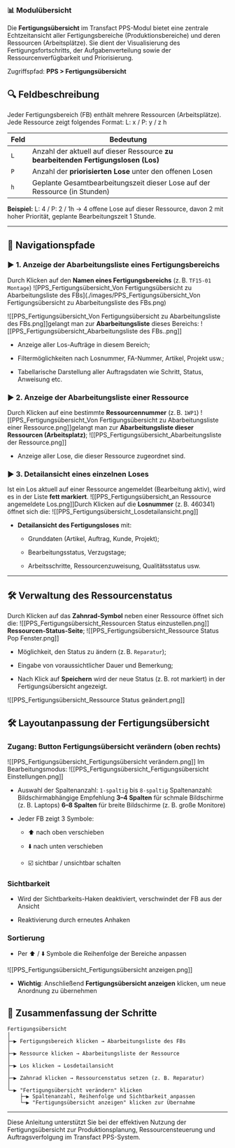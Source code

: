 ### 📊 Modulübersicht

Die **Fertigungsübersicht** im Transfact PPS-Modul bietet eine zentrale Echtzeitansicht aller Fertigungsbereiche (Produktionsbereiche) und deren Ressourcen (Arbeitsplätze). Sie dient der Visualisierung des Fertigungsfortschritts, der Aufgabenverteilung sowie der Ressourcenverfügbarkeit und Priorisierung.

Zugriffspfad: **PPS > Fertigungsübersicht**

## 🔍 Feldbeschreibung

Jeder Fertigungsbereich (FB) enthält mehrere Ressourcen (Arbeitsplätze). Jede Ressource zeigt folgendes Format: L: x / P: y / z h

|Feld|Bedeutung|
|---|---|
|`L`|Anzahl der aktuell auf dieser Ressource **zu bearbeitenden Fertigungslosen (Los)**|
|`P`|Anzahl der **priorisierten Lose** unter den offenen Losen|
|`h`|Geplante Gesamtbearbeitungszeit dieser Lose auf der Ressource (in Stunden)|

**Beispiel:** L: 4 / P: 2 / 1h → 4 offene Lose auf dieser Ressource, davon 2 mit hoher Priorität, geplante Bearbeitungszeit 1 Stunde.

---

## 🚪 Navigationspfade


### ▶ 1. Anzeige der Abarbeitungsliste eines Fertigungsbereichs

Durch Klicken auf den **Namen eines Fertigungsbereichs** (z. B. `TF15-01 Montage`) 
![PPS_Fertigungsübersicht_Von Fertigungsübersicht zu Abarbeitungsliste des FBs](./images/PPS_Fertigungsübersicht_Von Fertigungsübersicht zu Abarbeitungsliste des FBs.png)

![[PPS_Fertigungsübersicht_Von Fertigungsübersicht zu Abarbeitungsliste des FBs.png]]gelangt man zur **Abarbeitungsliste** dieses Bereichs:
![[PPS_Fertigungsübersicht_Abarbeitungsliste des FBs..png]]
- Anzeige aller Los-Aufträge in diesem Bereich;
    
- Filtermöglichkeiten nach Losnummer, FA-Nummer, Artikel, Projekt usw.;
    
- Tabellarische Darstellung aller Auftragsdaten wie Schritt, Status, Anweisung etc.
    

### ▶ 2. Anzeige der Abarbeitungsliste einer Ressource

Durch Klicken auf eine bestimmte **Ressourcennummer** (z. B. `1WP1`) 
![[PPS_Fertigungsübersicht_Von Fertigungsübersicht zu Abarbeitungsliste einer Ressource.png]]gelangt man zur **Abarbeitungsliste dieser Ressourcen (Arbeitsplatz)**;
![[PPS_Fertigungsübersicht_Abarbeitungsliste der Ressource.png]]
- Anzeige aller Lose, die dieser Ressource zugeordnet sind.

### ▶ 3. Detailansicht eines einzelnen Loses

Ist ein Los aktuell auf einer Ressource angemeldet (Bearbeitung aktiv), wird es in der Liste **fett markiert**.
![[PPS_Fertigungsübersicht_an Ressource angemeldete Los.png]]Durch Klicken auf die **Losnummer** (z. B. 460341) öffnet sich die:
![[PPS_Fertigungsübersicht_Losdetailansicht.png]]
- **Detailansicht des Fertigungsloses** mit:
    
    - Grunddaten (Artikel, Auftrag, Kunde, Projekt);
        
    - Bearbeitungsstatus, Verzugstage;
        
    - Arbeitsschritte, Ressourcenzuweisung, Qualitätsstatus usw.
        

---

## 🛠 Verwaltung des Ressourcenstatus

Durch Klicken auf das **Zahnrad-Symbol** neben einer Ressource öffnet sich die:
![[PPS_Fertigungsübersicht_Ressourcen Status einzustellen.png]]
 **Ressourcen-Status-Seite**;
![[PPS_Fertigungsübersicht_Ressource Status Pop Fenster.png]]
- Möglichkeit, den Status zu ändern (z. B. `Reparatur`);
    
- Eingabe von voraussichtlicher Dauer und Bemerkung;
    
- Nach Klick auf **Speichern** wird der neue Status (z. B. rot markiert) in der Fertigungsübersicht angezeigt.

![[PPS_Fertigungsübersicht_Ressource Status geändert.png]]
## 🛠️ Layoutanpassung der Fertigungsübersicht

### Zugang: Button **Fertigungsübersicht verändern** (oben rechts)
![[PPS_Fertigungsübersicht_Fertigungsübersicht verändern.png]]
Im Bearbeitungsmodus:
![[PPS_Fertigungsübersicht_Fertigungsübersicht Einstellungen.png]]
- Auswahl der Spaltenanzahl: `1-spaltig` bis `8-spaltig`
    Spaltenanzahl: Bildschirmabhängige Empfehlung
    **3–4 Spalten** für schmale Bildschirme (z. B. Laptops)
    **6–8 Spalten** für breite Bildschirme (z. B. große Monitore)
    
- Jeder FB zeigt 3 Symbole:
    
    - ⬆️ nach oben verschieben
        
    - ⬇️ nach unten verschieben
        
    - ☑️ sichtbar / unsichtbar schalten
        

### Sichtbarkeit

- Wird der Sichtbarkeits-Haken deaktiviert, verschwindet der FB aus der Ansicht
    
- Reaktivierung durch erneutes Anhaken

### Sortierung

- Per ⬆️ / ⬇️ Symbole die Reihenfolge der Bereiche anpassen

![[PPS_Fertigungsübersicht_Fertigungsübersicht anzeigen.png]]
- **Wichtig**: Anschließend **Fertigungsübersicht anzeigen** klicken, um neue Anordnung zu übernehmen
## 🔄 Zusammenfassung der Schritte

```
Fertigungsübersicht
│
├─▶ Fertigungsbereich klicken → Abarbeitungsliste des FBs
│
├─▶ Ressource klicken → Abarbeitungsliste der Ressource
│
├─▶ Los klicken → Losdetailansicht
│
├─▶ Zahnrad klicken → Ressourcenstatus setzen (z. B. Reparatur)
│
└─▶ "Fertigungsübersicht verändern" klicken
    ├─▶ Spaltenanzahl, Reihenfolge und Sichtbarkeit anpassen
    └─▶ "Fertigungsübersicht anzeigen" klicken zur Übernahme
```

---

Diese Anleitung unterstützt Sie bei der effektiven Nutzung der Fertigungsübersicht zur Produktionsplanung, Ressourcensteuerung und Auftragsverfolgung im Transfact PPS-System.